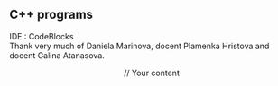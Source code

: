 ## C++ programs
IDE : CodeBlocks <br />
Thank very much of Daniela Marinova, docent Plamenka Hristova and docent Galina Atanasova.
<p align="center">
// Your content
</p>
